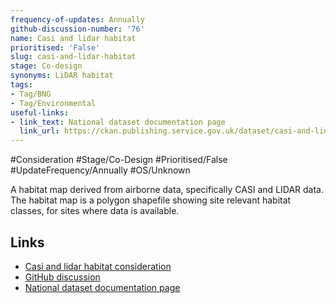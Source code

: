 ```yaml
---
frequency-of-updates: Annually
github-discussion-number: '76'
name: Casi and lidar habitat
prioritised: 'False'
slug: casi-and-lidar-habitat
stage: Co-design
synonyms: LiDAR habitat
tags:
- Tag/BNG
- Tag/Environmental
useful-links:
- link_text: National dataset documentation page
  link_url: https://ckan.publishing.service.gov.uk/dataset/casi-and-lidar-habitat-map
---
```


#Consideration #Stage/Co-Design #Prioritised/False #UpdateFrequency/Annually #OS/Unknown

A habitat map derived from airborne data, specifically CASI and LIDAR data. The habitat map is a polygon shapefile showing site relevant habitat classes, for sites where data is available.

## Links

* [Casi and lidar habitat consideration](https://design.planning.data.gov.uk/planning-consideration/casi-and-lidar-habitat)
* [GitHub discussion](https://github.com/digital-land/data-standards-backlog/discussions/76)
* [National dataset documentation page](https://ckan.publishing.service.gov.uk/dataset/casi-and-lidar-habitat-map)